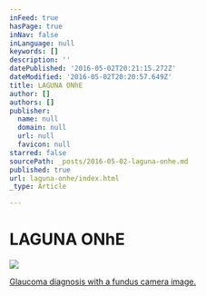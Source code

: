 ```yaml
---
inFeed: true
hasPage: true
inNav: false
inLanguage: null
keywords: []
description: ''
datePublished: '2016-05-02T20:21:15.272Z'
dateModified: '2016-05-02T20:20:57.649Z'
title: LAGUNA ONhE
author: []
authors: []
publisher:
  name: null
  domain: null
  url: null
  favicon: null
starred: false
sourcePath: _posts/2016-05-02-laguna-onhe.md
published: true
url: laguna-onhe/index.html
_type: Article

---
```

# LAGUNA ONhE
![](https://the-grid-user-content.s3-us-west-2.amazonaws.com/c0532ac6-8f3f-4c31-b023-1a853b16d6ac.png)

[Glaucoma diagnosis with a fundus camera image.][0]

[0]: http://worldwide.espacenet.com/publicationDetails/biblio?CC=WO&NR=2013076336A4&KC=A4&FT=D
